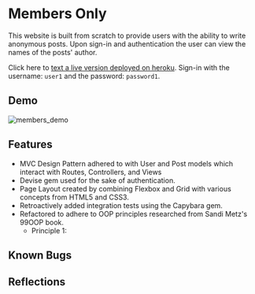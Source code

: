 # Members Only

This website is built from scratch to provide users with the ability to write anonymous posts. Upon sign-in and authentication the user can view the names of the posts' author. 

Click here to [text a live version deployed on heroku](https://www.heroku.com). Sign-in with the username: `user1` and the password: `password1`.

## Demo

<img src='members_sample.gif' alt='members_demo'>

## Features

- MVC Design Pattern adhered to with User and Post models which interact with Routes, Controllers, and Views
- Devise gem used for the sake of authentication.
- Page Layout created by combining Flexbox and Grid with various concepts from HTML5 and CSS3.
- Retroactively added integration tests using the Capybara gem.
- Refactored to adhere to OOP principles researched from Sandi Metz's 99OOP book. 
  - Principle 1:

## Known Bugs


## Reflections

